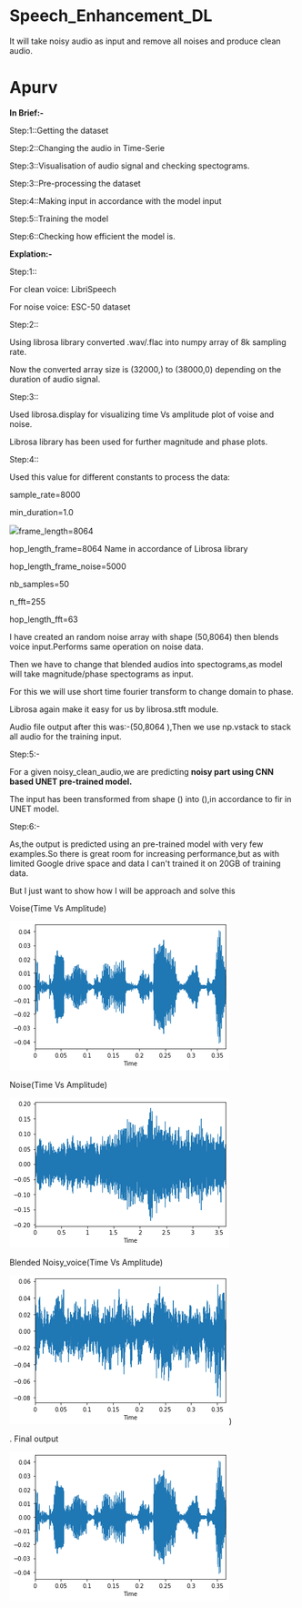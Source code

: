# Speech_Enhancement_DL
It will take noisy audio as input and remove all noises and produce clean audio.

# **Apurv**





**In Brief:-**

Step:1::Getting the dataset

Step:2::Changing the audio in Time-Serie

Step:3::Visualisation of audio signal and checking spectograms.

Step:3::Pre-processing the dataset

Step:4::Making input in accordance with the model input

Step:5::Training the model

Step:6::Checking how efficient the model is.

**Explation:-**

Step:1::

For clean voice: LibriSpeech

For noise voice: ESC-50 dataset

Step:2::

Using librosa library converted .wav/.flac into numpy array of 8k sampling rate.

Now the converted array size is (32000,) to (38000,0) depending on the duration of audio signal.

Step:3::

Used librosa.display for visualizing time Vs amplitude plot of voise and noise.

Librosa library has been used for further magnitude and phase plots.

Step:4::

Used this value for different constants to process the data:

sample\_rate=8000

min\_duration=1.0

![](RackMultipart20201109-4-1ws0119_html_145f73ec10e003bf.gif)frame\_length=8064

hop\_length\_frame=8064 Name in accordance of Librosa library

hop\_length\_frame\_noise=5000

nb\_samples=50

n\_fft=255

hop\_length\_fft=63

I have created an random noise array with shape (50,8064) then blends voice input.Performs same operation on noise data.

Then we have to change that blended audios into spectograms,as model will take magnitude/phase spectograms as input.

For this we will use short time fourier transform to change domain to phase.

Librosa again make it easy for us by librosa.stft module.

Audio file output after this was:-(50,8064 ),Then we use np.vstack to stack all audio for the training input.

Step:5:-

For a given noisy\_clean\_audio,we are predicting **noisy part using CNN based UNET pre-trained model.**

The input has been transformed from shape () into (),in accordance to fir in UNET model.

Step:6:-

As,the output is predicted using an pre-trained model with very few examples.So there is great room for increasing performance,but as with limited Google drive space and data I can&#39;t trained it on 20GB of training data.

But I just want to show how I will be approach and solve this

Voise(Time Vs Amplitude)

![alt text](/images/1.png)

Noise(Time Vs Amplitude)

![alt text](/images/2.png)

Blended Noisy\_voice(Time Vs Amplitude)

![alt text](/images/3.png))

. Final output

![alt text](/images/1.png)
